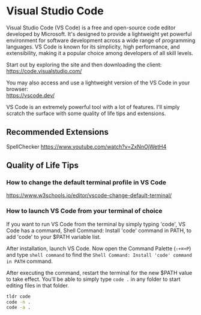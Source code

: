 # Visual Studio Code

Visual Studio Code (VS Code) is a free and open-source code editor developed by Microsoft. It's designed to provide a lightweight yet powerful environment for software development across a wide range of programming languages. VS Code is known for its simplicity, high performance, and extensibility, making it a popular choice among developers of all skill levels.

Start out by exploring the site and then downloading the client:\
<https://code.visualstudio.com/>

You may also access and use a lightweight version of the VS Code in your browser:\
<https://vscode.dev/>

VS Code is an extremely powerful tool with a lot of features. I'll simply scratch the surface with some quality of life tips and extensions.

## Recommended Extensions

SpellChecker
<https://www.youtube.com/watch?v=ZxNnOjWetH4>

## Quality of Life Tips

### How to change the default terminal profile in VS Code

<https://www.w3schools.io/editor/vscode-change-default-terminal/>

### How to launch VS Code from your terminal of choice

 If you want to run VS Code from the terminal by simply typing 'code', VS Code has a command, Shell Command: Install 'code' command in PATH, to add 'code' to your $PATH variable list.

After installation, launch VS Code. Now open the Command Palette (`⇧+⌘+P`) and type `shell command` to find the `Shell Command: Install 'code' command in PATH` command.

After executing the command, restart the terminal for the new $PATH value to take effect. You'll be able to simply type `code .` in any folder to start editing files in that folder.

```bash
tldr code
code -n .
code -a .
```
